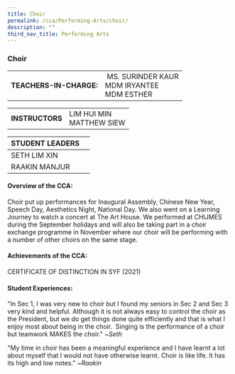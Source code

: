 ```yaml
---
title: Choir
permalink: /cca/Performing-Arts/choir/
description: ""
third_nav_title: Performing Arts
---
```

### Choir

|  	|  	|
|---	|---	|
| **TEACHERS-IN-CHARGE:** 	|  MS. SURINDER KAUR  <br> MDM IRYANTEE <br> MDM ESTHER 	|

|  	|  	|
|---	|---	|
| **INSTRUCTORS** 	| LIM HUI MIN <br>  MATTHEW SIEW <br>	|

| STUDENT LEADERS 	|  	|
|---	|---	|
| SETH LIM XIN	|
| RAAKIN MANJUR	|

#### Overview of the CCA:   

Choir put up performances for Inaugural Assembly, Chinese New Year, Speech Day, Aesthetics Night, National Day. We also went on a Learning Journey to watch a concert at The Art House. We performed at CHIJMES during the September holidays and will also be taking part in a choir exchange programme in November where our choir will be performing with a number of other choirs on the same stage.

#### Achievements of the CCA:
CERTIFICATE OF DISTINCTION IN SYF (2021)

#### Student Experiences:

"In Sec 1, I was very new to choir but I found my seniors in Sec 2 and Sec 3 very kind and helpful. Although it is not always easy to control the choir as the President, but we do get things done quite efficiently and that is what I enjoy most about being in the choir.  Singing is the performance of a choir but teamwork MAKES the choir."
~*Seth*

"My time in choir has been a meaningful experience and I have learnt a lot about myself that I would not have otherwise learnt. Choir is like life. It has its high and low notes."
~*Raakin*